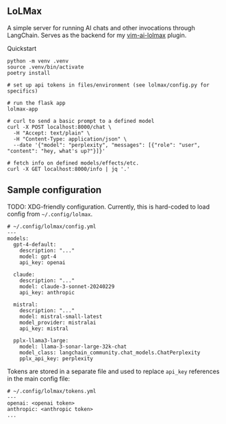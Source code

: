 LoLMax
---
A simple server for running AI chats and other invocations through LangChain. Serves as the backend
for my [vim-ai-lolmax](https://github.com/davehughes/vim-ai-lolmax) plugin.

Quickstart
```
python -m venv .venv
source .venv/bin/activate
poetry install

# set up api tokens in files/environment (see lolmax/config.py for specifics)

# run the flask app
lolmax-app

# curl to send a basic prompt to a defined model
curl -X POST localhost:8000/chat \
  -H "Accept: text/plain" \
  -H "Content-Type: application/json" \
  --date '{"model": "perplexity", "messages": [{"role": "user", "content": "hey, what's up?"}]}'

# fetch info on defined models/effects/etc.
curl -X GET localhost:8000/info | jq '.'
```

Sample configuration
---
TODO: XDG-friendly configuration. Currently, this is hard-coded to load config from `~/.config/lolmax`.
```
# ~/.config/lolmax/config.yml
---
models:
  gpt-4-default:
    description: "..."
    model: gpt-4
    api_key: openai

  claude:
    description: "..."
    model: claude-3-sonnet-20240229
    api_key: anthropic

  mistral:
    description: "..."
    model: mistral-small-latest
    model_provider: mistralai
    api_key: mistral

  pplx-llama3-large:
    model: llama-3-sonar-large-32k-chat
    model_class: langchain_community.chat_models.ChatPerplexity
    pplx_api_key: perplexity
```

Tokens are stored in a separate file and used to replace `api_key` references in the main config file:
```
# ~/.config/lolmax/tokens.yml
---
openai: <openai token>
anthropic: <anthropic token>
...
```
